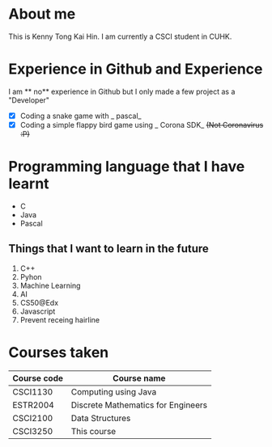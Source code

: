 # About me
This is Kenny Tong Kai Hin. I am currently a CSCI student in CUHK.

# Experience in Github and Experience
I am ** no** experience in Github but I only made a few project as a "Developer"
- [x] Coding a snake game with _ pascal_
- [x] Coding a simple flappy bird game using _ Corona SDK_ ~~(Not Coronavirus :P)~~

# Programming language that I have learnt
- C
- Java
- Pascal

##  Things that I want to learn in the future
1. C++
2. Pyhon
3. Machine Learning
4. AI
5. CS50@Edx
6. Javascript
7. Prevent receing hairline

# Courses taken
Course code | Course name | 
---| --- |
CSCI1130 | Computing using Java |
ESTR2004 | Discrete Mathematics for Engineers|
CSCI2100 | Data Structures |
CSCI3250 | This course |

 
